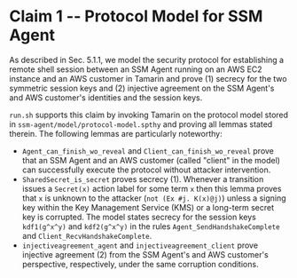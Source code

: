 # Claim 1 -- Protocol Model for SSM Agent
As described in Sec. 5.1.1, we model the security protocol for establishing a remote shell session between an SSM Agent running on an AWS EC2 instance and an AWS customer in Tamarin and prove (1) secrecy for the two symmetric session keys and (2) injective agreement on the SSM Agent's and AWS customer's identities and the session keys.

`run.sh` supports this claim by invoking Tamarin on the protocol model stored in `ssm-agent/model/protocol-model.spthy` and proving all lemmas stated therein.
The following lemmas are particularly noteworthy:
- `Agent_can_finish_wo_reveal` and `Client_can_finish_wo_reveal` prove that an SSM Agent and an AWS customer (called "client" in the model) can successfully execute the protocol without attacker intervention.
- `SharedSecret_is_secret` proves secrecy (1). Whenever a transition issues a `Secret(x)` action label for some term `x` then this lemma proves that `x` is unknown to the attacker (`not (Ex #j. K(x)@j)`) unless a signing key within the Key Management Service (KMS) or a long-term secret key is corrupted. The model states secrecy for the session keys `kdf1(g^x^y)` and `kdf2(g^x^y)` in the rules `Agent_SendHandshakeComplete` and `Client_RecvHandshakeComplete`.
- `injectiveagreement_agent` and `injectiveagreement_client` prove injective agreement (2) from the SSM Agent's and AWS customer's perspective, respectively, under the same corruption conditions.
